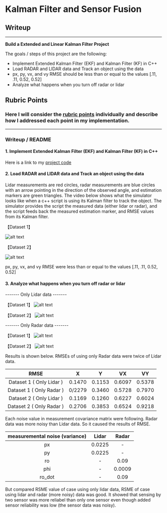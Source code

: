 # **Kalman Filter and Sensor Fusion** 

## Writeup

---

**Build a Extended and Linear Kalman Filter Project**

The goals / steps of this project are the following:
* Implement Extended Kalman Filter (EKF) and Kalman Filter (KF) in C++
* Load RADAR and LIDAR data and Track an object using the data
* px, py, vx, and vy RMSE should be less than or equal to the values [.11, .11, 0.52, 0.52]
* Analyze what happens when you turn off radar or lidar


## Rubric Points
### Here I will consider the [rubric points](https://review.udacity.com/#!/rubrics/748/view) individually and describe how I addressed each point in my implementation.  

---
### Writeup / README

#### 1. Implement Extended Kalman Filter (EKF) and Kalman Filter (KF) in C++

Here is a link to my [project code](./src)

#### 2. Load RADAR and LIDAR data and Track an object using the data

Lidar measurements are red circles, radar measurements are blue circles with an arrow pointing in the direction of the observed angle, and estimation markers are green triangles. The video below shows what the simulator looks like when a c++ script is using its Kalman filter to track the object. The simulator provides the script the measured data (either lidar or radar), and the script feeds back the measured estimation marker, and RMSE values from its Kalman filter.

【Dataset 1】

![alt text](./results/SF_1.png)

【Dataset 2】

![alt text](./results/SF_2.png)

px, py, vx, and vy RMSE were less than or equal to the values [.11, .11, 0.52, 0.52]

#### 3. Analyze what happens when you turn off radar or lidar

------- Only Lidar data -------

【Dataset 1】
![alt text](./results/LIDAR_1.png)

【Dataset 2】
![alt text](./results/LIDAR_2.png)

------- Only Radar data -------

【Dataset 1】
![alt text](./results/RADAR_1.png)

【Dataset 2】
![alt text](./results/RADAR_2.png)

Results is shown below. RMSEs of using only Radar data were twice of Lidar data.

| RMSE | X | Y | VX | VY |
|:-----------:|:------------:|:------------:|:------------:|:------------:|
| Dataset 1 ( Only Lidar ) | 0.1470 | 0.1153 | 0.6097 | 0.5378 |
| Dataset 1 ( Only Radar ) | 0/2279 | 0.3460 | 0.5728 | 0.7970 |
| Dataset 2 ( Only Lidar ) | 0.1169 | 0.1260 | 0.6227 | 0.6024 |
| Dataset 2 ( Only Radar ) | 0.2706 | 0.3853 | 0.6524 | 0.9218 |

Each noise value in measurement covariance matrix were following. Radar data was more noisy than Lidar data.
So it caused the results of RMSE.

| measuremental noise (variance) | Lidar | Radar |
|:-----------:|:------------:|:------------:|
| px | 0.0225 | - |
| py | 0.0225 | - |
| ro | - | 0.09 |
| phi | - | 0.0009 |
| ro_dot | - | 0.09 |

But compared RSME value of case using only lidar data, RSME of case using lidar and radar (more noisy) data was good.
It showed that sensing by two sensor was more reliabel than only one sensor even though added sensor reliability was low (the sensor data was noisy).